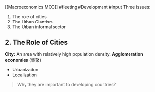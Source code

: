 [[Macroeconomics MOC]]
#fleeting #Development #input 
Three issues:
1. The role of cities
2. The Urban Giantism
3. The Urban informal sector

## 2. The Role of Cities
**City:** 
An area with relatively high population density.
**Agglomeration economies** (集聚)
- Urbanization
- Localization

>Why they are important to developing countries?
